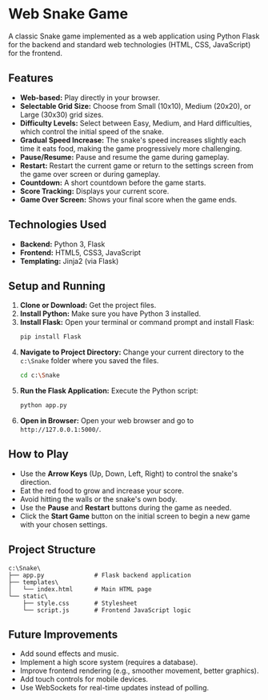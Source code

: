 # Web Snake Game

A classic Snake game implemented as a web application using Python Flask for the backend and standard web technologies (HTML, CSS, JavaScript) for the frontend.

## Features

*   **Web-based:** Play directly in your browser.
*   **Selectable Grid Size:** Choose from Small (10x10), Medium (20x20), or Large (30x30) grid sizes.
*   **Difficulty Levels:** Select between Easy, Medium, and Hard difficulties, which control the initial speed of the snake.
*   **Gradual Speed Increase:** The snake's speed increases slightly each time it eats food, making the game progressively more challenging.
*   **Pause/Resume:** Pause and resume the game during gameplay.
*   **Restart:** Restart the current game or return to the settings screen from the game over screen or during gameplay.
*   **Countdown:** A short countdown before the game starts.
*   **Score Tracking:** Displays your current score.
*   **Game Over Screen:** Shows your final score when the game ends.

## Technologies Used

*   **Backend:** Python 3, Flask
*   **Frontend:** HTML5, CSS3, JavaScript
*   **Templating:** Jinja2 (via Flask)

## Setup and Running

1.  **Clone or Download:** Get the project files.
2.  **Install Python:** Make sure you have Python 3 installed.
3.  **Install Flask:** Open your terminal or command prompt and install Flask:
    ```bash
    pip install Flask
    ```
4.  **Navigate to Project Directory:** Change your current directory to the `c:\Snake` folder where you saved the files.
    ```bash
    cd c:\Snake
    ```
5.  **Run the Flask Application:** Execute the Python script:
    ```bash
    python app.py
    ```
6.  **Open in Browser:** Open your web browser and go to `http://127.0.0.1:5000/`.

## How to Play

*   Use the **Arrow Keys** (Up, Down, Left, Right) to control the snake's direction.
*   Eat the red food to grow and increase your score.
*   Avoid hitting the walls or the snake's own body.
*   Use the **Pause** and **Restart** buttons during the game as needed.
*   Click the **Start Game** button on the initial screen to begin a new game with your chosen settings.

## Project Structure

```
c:\Snake\
├── app.py              # Flask backend application
├── templates\
│   └── index.html      # Main HTML page
└── static\
    ├── style.css       # Stylesheet
    └── script.js       # Frontend JavaScript logic
```

## Future Improvements

*   Add sound effects and music.
*   Implement a high score system (requires a database).
*   Improve frontend rendering (e.g., smoother movement, better graphics).
*   Add touch controls for mobile devices.
*   Use WebSockets for real-time updates instead of polling.